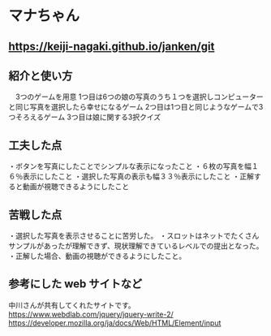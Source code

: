 # マナちゃん

## https://keiji-nagaki.github.io/janken/git

## 紹介と使い方
　3つのゲームを用意
1つ目は6つの娘の写真のうち１つを選択しコンピューターと同じ写真を選択したら幸せになるゲーム
2つ目は1つ目と同じようなゲームで3つそろえるゲーム
3つ目は娘に関する3択クイズ


## 工夫した点
・ボタンを写真にしたことでシンプルな表示になったこと
・６枚の写真を幅１６％表示にしたこと
・選択した写真の表示も幅３３％表示にしたこと
・正解すると動画が視聴できるようにしたこと


## 苦戦した点
・選択した写真を表示させることに苦労した。
・スロットはネットでたくさんサンプルがあったが理解できず、現状理解できているレベルでの提出となった。
・正解した場合、動画の視聴ができるようにしたこと。

## 参考にした web サイトなど
中川さんが共有してくれたサイトです。
https://www.webdlab.com/jquery/jquery-write-2/
https://developer.mozilla.org/ja/docs/Web/HTML/Element/input
